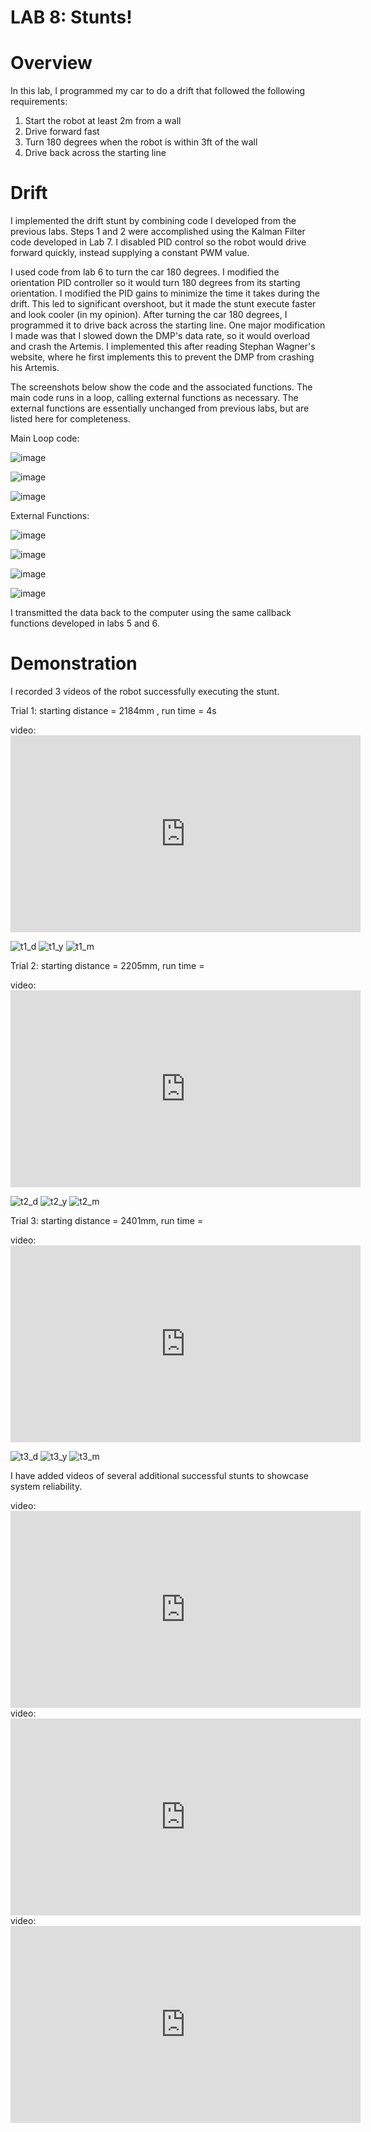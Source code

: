 # LAB 8: Stunts!

# Overview 
In this lab, I programmed my car to do a drift that followed the following requirements:

1. Start the robot at least 2m from a wall
2. Drive forward fast
2. Turn 180 degrees when the robot is within 3ft of the wall
3. Drive back across the starting line

# Drift

I implemented the drift stunt by combining code I developed from the previous labs. Steps 1 and 2 were accomplished using the Kalman Filter code developed in Lab 7. I disabled PID control so the robot would drive forward quickly, instead supplying a constant PWM value. 

I used code from lab 6 to turn the car 180 degrees. I modified the orientation PID controller so it would turn 180 degrees from its starting orientation. I modified the PID gains to minimize the time it takes during the drift. This led to significant overshoot, but it made the stunt execute faster and look cooler (in my opinion). After turning the car 180 degrees, I programmed it to drive back across the starting line. One major modification I made was that I slowed down the DMP's data rate, so it would overload and crash the Artemis. I implemented this after reading Stephan Wagner's website, where he first implements this to prevent the DMP from crashing his Artemis. 

The screenshots below show the code and the associated functions. The main code runs in a loop, calling external functions as necessary. The external functions are essentially unchanged from previous labs, but are listed here for completeness. 

Main Loop code: 

![image](https://github.com/user-attachments/assets/16353c8f-d7db-4a15-8da6-16918d90001d)

![image](https://github.com/user-attachments/assets/ad16c594-480c-4135-bb2a-c48aa7c84537)

![image](https://github.com/user-attachments/assets/d50e36b8-40c3-480f-a8f3-d1361afd492d)

External Functions:

![image](https://github.com/user-attachments/assets/0904b90e-906c-449a-a757-8c7d1cda97a1)

![image](https://github.com/user-attachments/assets/74c5e37b-2183-406c-b465-3b164653768d)

![image](https://github.com/user-attachments/assets/9ab2c764-afc9-46b9-ad90-f3fa730ac776)

![image](https://github.com/user-attachments/assets/993933fe-5e79-49a2-8032-136d60bdbb1f)

I transmitted the data back to the computer using the same callback functions developed in labs 5 and 6. 

# Demonstration

I recorded 3 videos of the robot successfully executing the stunt. 

Trial 1: starting distance = 2184mm , run time = 4s

video: <iframe width="560" height="315" src="https://www.youtube.com/embed/sDajvFeTYnI?" frameborder="0" allow="accelerometer; autoplay; encrypted-media; gyroscope; picture-in-picture" allowfullscreen></iframe>

![t1_d](https://github.com/user-attachments/assets/b3f377cf-377b-4976-b771-eef6b24675f7)
![t1_y](https://github.com/user-attachments/assets/5b17ecd9-3dac-49c8-b59a-f6cc28b5cafa)
![t1_m](https://github.com/user-attachments/assets/cf253504-30ae-48cc-8b97-ad239dd7875c)

Trial 2: starting distance = 2205mm, run time = 

video: <iframe width="560" height="315" src="https://www.youtube.com/embed/bo1iYB6LCBQ?" frameborder="0" allow="accelerometer; autoplay; encrypted-media; gyroscope; picture-in-picture" allowfullscreen></iframe>

![t2_d](https://github.com/user-attachments/assets/2d5d026d-416f-4b16-8410-da56b8d2be8b)
![t2_y](https://github.com/user-attachments/assets/c834c542-b10a-4bd1-b3b5-abe3f2e74322)
![t2_m](https://github.com/user-attachments/assets/2ce23f25-bcc7-4a4a-a4b4-fcd32d9bbfab)

Trial 3: starting distance = 2401mm, run time = 

video: <iframe width="560" height="315" src="https://www.youtube.com/embed/jF0804UjzqE?" frameborder="0" allow="accelerometer; autoplay; encrypted-media; gyroscope; picture-in-picture" allowfullscreen></iframe>

![t3_d](https://github.com/user-attachments/assets/c882cfca-0be8-4142-9add-3ebf39cb2659)
![t3_y](https://github.com/user-attachments/assets/57c62413-5494-472e-a1b5-bc35eb136b8d)
![t3_m](https://github.com/user-attachments/assets/f2de459e-2f1c-416a-bf0f-76b0833c5f75)

I have added videos of several additional successful stunts to showcase system reliability. 

video: <iframe width="560" height="315" src="https://www.youtube.com/embed/ZbT3Xe37IuM?" frameborder="0" allow="accelerometer; autoplay; encrypted-media; gyroscope; picture-in-picture" allowfullscreen></iframe>
video: <iframe width="560" height="315" src="https://www.youtube.com/embed/6ms-o9XDNbw?" frameborder="0" allow="accelerometer; autoplay; encrypted-media; gyroscope; picture-in-picture" allowfullscreen></iframe>
video: <iframe width="560" height="315" src="https://www.youtube.com/embed/lGBzyPEmdnM?" frameborder="0" allow="accelerometer; autoplay; encrypted-media; gyroscope; picture-in-picture" allowfullscreen></iframe>












   
